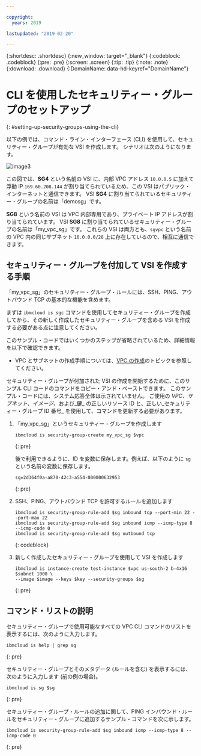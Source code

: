 ```yaml
---

copyright:
  years: 2019

lastupdated: "2019-02-20"

---
```


{:shortdesc: .shortdesc}
{:new_window: target="_blank"}
{:codeblock: .codeblock}
{:pre: .pre}
{:screen: .screen}
{:tip: .tip}
{:note: .note}
{:download: .download}
{:DomainName: data-hd-keyref="DomainName"}

# CLI を使用したセキュリティー・グループのセットアップ
{: #setting-up-security-groups-using-the-cli}

以下の例では、コマンド・ライン・インターフェース (CLI) を使用して、セキュリティー・グループが有効な VSI を作成します。 シナリオは次のようになります。

![image3](/images/security-groups-schematic.png)

この図では、**SG4** という名前の VSI に、内部 VPC アドレス `10.0.0.5` に加えて浮動 IP `169.60.208.144` が割り当てられているため、この VSI はパブリック・インターネットと通信できます。 VSI **SG4** に割り当てられているセキュリティー・グループの名前は「demosg」です。

**SG8** という名前の VSI は VPC 内部専用であり、プライベート IP アドレスが割り当てられています。 VSI **SG8** に割り当てられているセキュリティー・グループの名前は「my_vpc_sg」です。 これらの VSI は両方とも、`sgvpc` という名前の VPC 内の同じサブネット `10.0.0.0/28` 上に存在しているので、相互に通信できます。

## セキュリティー・グループを付加して VSI を作成する手順

「my_vpc_sg」のセキュリティー・グループ・ルールには、SSH、PING、アウトバウンド TCP の基本的な機能を含めます。

まずは `ibmcloud is sgc` コマンドを使用してセキュリティー・グループを作成してから、その新しく作成したセキュリティー・グループを含める VSI を作成する必要がある点に注意してください。

このサンプル・コードではいくつかのステップが省略されているため、詳細情報を以下で確認できます。

 * VPC とサブネットの作成手順については、[VPC の作成](/docs/infrastructure/vpc?topic=vpc-creating-a-vpc-using-the-ibm-cloud-cli)のトピックを参照してください。

セキュリティー・グループが付加された VSI の作成を開始するために、このサンプル CLI コードのコマンドをコピー・アンド・ペーストできます。 このサンプル・コードには、システム応答全体は示されていません。 ご使用の _VPC_、_サブネット_、_イメージ_、および_鍵_ の正しいリソース ID と、正しい_セキュリティー・グループ ID 番号_ を使用して、コマンドを更新する必要があります。

1. 「my_vpc_sg」というセキュリティー・グループを作成します

   ```
   ibmcloud is security-group-create my_vpc_sg $vpc
   ```
   {: pre}

   後で利用できるように、ID を変数に保存します。例えば、以下のように `sg` という名前の変数に保存します。

   ```
   sg=2d364f0a-a870-42c3-a554-000000632953
   ```
   {: pre}

2. SSH、PING、アウトバウンド TCP を許可するルールを追加します

   ```
   ibmcloud is security-group-rule-add $sg inbound tcp --port-min 22 --port-max 22
   ibmcloud is security-group-rule-add $sg inbound icmp --icmp-type 8 --icmp-code 0
   ibmcloud is security-group-rule-add $sg outbound tcp
   ```
   {: codeblock}

3. 新しく作成したセキュリティー・グループを使用して VSI を作成します

   ```
   ibmcloud is instance-create test-instance $vpc us-south-2 b-4x16 $subnet 1000 \ 
   --image $image --keys $key --security-groups $sg
   ```
   {: pre}

## コマンド・リストの説明

セキュリティー・グループで使用可能なすべての VPC CLI コマンドのリストを表示するには、次のように入力します。

```
ibmcloud is help | grep sg
```
{: pre}

セキュリティー・グループとそのメタデータ (ルールを含む) を表示するには、次のように入力します (前の例の場合)。

```
ibmcloud is sg $sg
```
{: pre}

セキュリティー・グループ・ルールの追加に関して、PING インバウンド・ルールをセキュリティー・グループに追加するサンプル・コマンドを次に示します。

```
ibmcloud is security-group-rule-add $sg inbound icmp --icmp-type 8 --icmp-code 0

```
{: pre}

